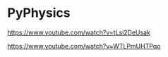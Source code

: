 # PyPhysics

https://www.youtube.com/watch?v=tLsi2DeUsak

https://www.youtube.com/watch?v=WTLPmUHTPqo
